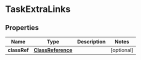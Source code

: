 

# TaskExtraLinks

## Properties

Name | Type | Description | Notes
------------ | ------------- | ------------- | -------------
**classRef** | [**ClassReference**](ClassReference.md) |  |  [optional]



